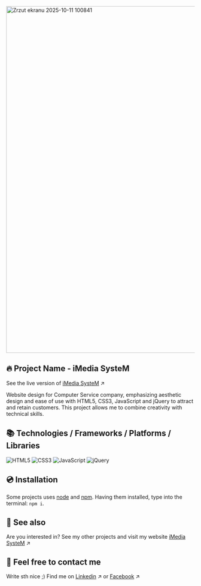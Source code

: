 <img width="1902" height="926" alt="Zrzut ekranu 2025-10-11 100841" src="https://github.com/user-attachments/assets/1770fe79-0abb-4fb9-91ed-a657068070b7" />

## 🔥 Project Name - iMedia SysteM
See the live version of [iMedia SysteM](https://imediasystem.github.io) ↗️

Website design for Computer Service company, emphasizing aesthetic design and ease of use with HTML5, CSS3, JavaScript and jQuery to attract and retain customers. This project allows me to combine creativity with technical skills.
&nbsp;

## 📚 Technologies / Frameworks / Platforms / Libraries
![HTML5](https://img.shields.io/badge/html5-%23E34F26.svg?style=for-the-badge&logo=html5&logoColor=white)
![CSS3](https://img.shields.io/badge/css3-%231572B6.svg?style=for-the-badge&logo=css3&logoColor=white)
![JavaScript](https://img.shields.io/badge/javascript-%23323330.svg?style=for-the-badge&logo=javascript&logoColor=%23F7DF1E)
![jQuery](https://img.shields.io/badge/jquery-brown.svg?style=for-the-badge&logo=jquery&logoColor=%23F7DF1E)
&nbsp;

## 💿 Installation
Some projects uses [node](https://nodejs.org/en/) and [npm](https://www.npmjs.com/). Having them installed, type into the terminal: `npm i`.
&nbsp;

## 🔗 See also
Are you interested in? See my other projects and visit my website [iMedia SysteM](https://imediasystem.pl/) ↗️
&nbsp;

## 📝 Feel free to contact me
Write sth nice ;) Find me on [Linkedin](https://www.linkedin.com/company/imedia-system/about/?viewAsMember=true) ↗️ or [Facebook](https://www.facebook.com/profile.php?id=61577832340228) ↗️
&nbsp;
